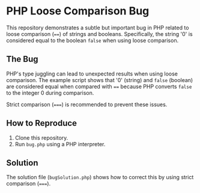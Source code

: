 # PHP Loose Comparison Bug

This repository demonstrates a subtle but important bug in PHP related to loose comparison (`==`) of strings and booleans.  Specifically, the string '0' is considered equal to the boolean `false` when using loose comparison.

## The Bug

PHP's type juggling can lead to unexpected results when using loose comparison.  The example script shows that '0' (string) and `false` (boolean) are considered equal when compared with `==` because PHP converts `false` to the integer 0 during comparison.

Strict comparison (`===`) is recommended to prevent these issues.

## How to Reproduce

1. Clone this repository.
2. Run `bug.php` using a PHP interpreter.

## Solution

The solution file (`bugSolution.php`) shows how to correct this by using strict comparison (`===`).